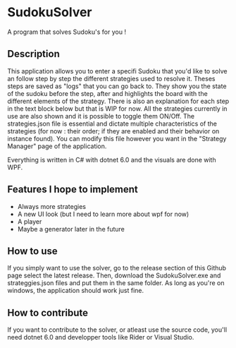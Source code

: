 # SudokuSolver

A program that solves Sudoku's for you !

## Description

This application allows you to enter a specifi Sudoku that you'd like to solve an follow step by step the different strategies used to resolve it.
Theses steps are saved as "logs" that you can go back to. They show you the state of the sudoku before the step, after and highlights the board
with the different elements of the strategy. There is also an explanation for each step in the text block below but that is WIP for now. 
All the strategies currently in use are also shown and it is possible to toggle them ON/Off.
The strategies.json file is essential and dictate multiple characteristics of the strategies (for now : their order; if they are enabled and their behavior on instance found).
You can modify this file however you want in the "Strategy Manager" page of the application.

Everything is written in C# with dotnet 6.0 and the visuals are done with WPF.

## Features I hope to implement

- Always more strategies
- A new UI look (but I need to learn more about wpf for now)
- A player
- Maybe a generator later in the future

## How to use

If you simply want to use the solver, go to the release section of this Github page select the latest release. Then, download the SudokuSolver.exe
and strateggies.json files and put them in the same folder. As long as you're on windows, the application should work just fine.

## How to contribute

If you want to contribute to the solver, or atleast use the source code, you'll need dotnet 6.0 and developper tools like Rider or Visual Studio.
